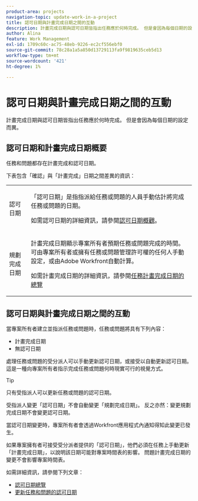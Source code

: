 ```yaml
---
product-area: projects
navigation-topic: update-work-in-a-project
title: 認可日期與計畫完成日期之間的互動
description: 計畫完成日期與認可日期皆指出任務應於何時完成。 但是會因為每個日期的設定而異。
author: Alina
feature: Work Management
exl-id: 1709c60c-ac75-48eb-9226-ec2cf556ebf0
source-git-commit: 78c28a1a5a850d13729113fa9f9819635ceb5d13
workflow-type: tm+mt
source-wordcount: '421'
ht-degree: 1%

---
```


# 認可日期與計畫完成日期之間的互動

<!--
this article has mostly information that is repeated from the articles linked from here. I left it in here for searchability's sake.
-->

計畫完成日期與認可日期皆指出任務應於何時完成。 但是會因為每個日期的設定而異。

## 認可日期和計畫完成日期概要

任務和問題都存在計畫完成和認可日期。

下表包含「確認」與「計畫完成」日期之間差異的資訊：

<table style="table-layout:auto"> 
 <col> 
 <col> 
 <tbody> 
  <tr> 
   <td role="rowheader">認可日期</td> 
   <td> <p>「認可日期」是指指派給任務或問題的人員手動估計將完成任務或問題的日期。</p> <p>如需認可日期的詳細資訊，請參閱<a href="../../../manage-work/projects/updating-work-in-a-project/overview-of-commit-dates.md" class="MCXref xref">認可日期概觀</a>。</p> </td> 
  </tr> 
  <tr> 
   <td role="rowheader">規劃完成日期</td> 
   <td> <p>計畫完成日期顯示專案所有者預期任務或問題完成的時間。 可由專案所有者或擁有任務或問題管理許可權的任何人手動設定，或由Adobe Workfront自動計算。</p> <p>如需計畫完成日期的詳細資訊，請參閱<a href="../../../manage-work/tasks/task-information/task-planned-completion-date.md" class="MCXref xref">任務計畫完成日期的總覽</a></p> </td> 
  </tr> 
 </tbody> 
</table>

## 認可日期與計畫完成日期之間的互動

當專案所有者建立並指派任務或問題時，任務或問題將具有下列內容：

* 計畫完成日期
* 無認可日期

處理任務或問題的受分派人可以手動更新認可日期，或接受以自動更新認可日期。 這是一種向專案所有者指示完成任務或問題何時現實可行的視覺方式。

>[!TIP]
>
>只有受指派人可以更新任務或問題的認可日期。

受指派人變更「認可日期」不會自動變更「規劃完成日期」。 反之亦然：變更規劃完成日期不會變更認可日期。

當認可日期變更時，專案所有者會透過Workfront應用程式內通知得知此變更已發生。

如果專案擁有者可接受受分派者提供的「認可日期」，他們必須在任務上手動更新「計畫完成日期」，以說明該日期可能對專案時間表的影響。 問題計畫完成日期的變更不會影響專案時間表。

如需詳細資訊，請參閱下列文章：

* [認可日期總覽](../../../manage-work/projects/updating-work-in-a-project/overview-of-commit-dates.md)
* [更新任務和問題的認可日期](../../../manage-work/projects/updating-work-in-a-project/update-commit-date-on-tasks-and-issues.md)
